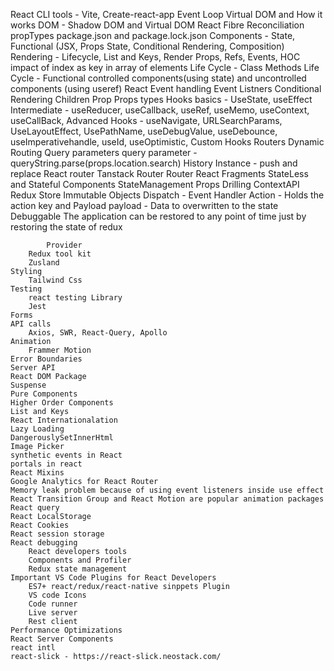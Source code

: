 React
    CLI tools - Vite, Create-react-app
    Event Loop
    Virtual DOM and How it works
    DOM - Shadow DOM and Virtual DOM
    React Fibre
    Reconciliation
    propTypes
    package.json and package.lock.json
    Components - State, Functional (JSX, Props State, Conditional Rendering, Composition)
        Rendering - Lifecycle, List and Keys, Render Props, Refs, Events, HOC
    impact of index as key in array of elements
    Life Cycle - Class Methods
    Life Cycle - Functional 
    controlled components(using state) and uncontrolled components (using useref)
    React Event handling
    Event Listners
    Conditional Rendering
    Children Prop
    Props types
    Hooks
        basics - UseState, useEffect
        Intermediate - useReducer, useCallback, useRef, useMemo, useContext, useCallBack, 
        Advanced Hooks - useNavigate, URLSearchParams, UseLayoutEffect, UsePathName, useDebugValue, useDebounce, useImperativehandle, useId, useOptimistic,
        Custom Hooks
    Routers
        Dynamic Routing
        Query parameters
        query parameter - queryString.parse(props.location.search)
        History Instance - push and replace
        React router
        Tanstack Router
    Router
        <BrowserRouter>
        <HashRouter>
        <MemoryRouter>
    React Fragments
    StateLess and Stateful Components
    StateManagement
        Props Drilling
        ContextAPI
        Redux
            Store
                Immutable Objects
                Dispatch - Event Handler
                Action - Holds the action key and Payload
                payload - Data to overwritten to the state
                Debuggable
                The application can be restored to any point of time just by restoring the state of redux
                
            Provider
        Redux tool kit
        Zusland
    Styling
        Tailwind Css
    Testing 
        react testing Library
        Jest
    Forms
    API calls
        Axios, SWR, React-Query, Apollo
    Animation
        Frammer Motion
    Error Boundaries
    Server API
    React DOM Package
    Suspense
    Pure Components
    Higher Order Components
    List and Keys
    React Internationalation
    Lazy Loading
    DangerouslySetInnerHtml
    Image Picker
    synthetic events in React 
    portals in react
    React Mixins
    Google Analytics for React Router
    Memory leak problem because of using event listeners inside use effect
    React Transition Group and React Motion are popular animation packages 
    React query
    React LocalStorage
    React Cookies
    React session storage
    React debugging
        React developers tools
        Components and Profiler
        Redux state management
    Important VS Code Plugins for React Developers
        ES7+ react/redux/react-native sinppets Plugin
        VS code Icons
        Code runner
        Live server
        Rest client
    Performance Optimizations
    React Server Components
    react intl
    react-slick - https://react-slick.neostack.com/